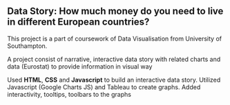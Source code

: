 ## Data Story: How much money do you need to live in different European countries?

This project is a part of coursework of Data Visualisation from University of Southampton.

A project consist of narrative, interactive data story with related charts and data (Eurostat) to provide information in visual way

Used **HTML**, **CSS** and **Javascript** to build an interactive data story. Utilized Javascript (Google Charts JS) and Tableau to create graphs. Added interactivity, tooltips, toolbars to the graphs

